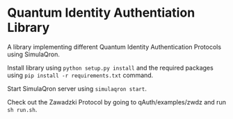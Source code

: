 Quantum Identity Authentiation Library
======================================

A library implementing different Quantum Identity Authentication Protocols using SimulaQron.

Install library using `python setup.py install` and the required packages using `pip install -r requirements.txt` command.

Start SimulaQron server using `simulaqron start`.

Check out the Zawadzki Protocol by going to qAuth/examples/zwdz and run `sh run.sh`.